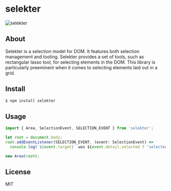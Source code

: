 # selekter

![selekter](https://user-images.githubusercontent.com/136955/33159206-747a18a8-d019-11e7-9626-9865820ecff2.jpg)

## About

Selekter is a selection model for DOM. It features both selection management and tooling. Selekter provides a set of tools, such as rectangular lasso tool, for selecting elements in the DOM. This library is particularly preeminent when it comes to selecting elements laid out in a grid.

## Install

```bash
$ npm install selekter
```

## Usage
```ts
import { Area, SelectionEvent, SELECTION_EVENT } from 'selekter';

let root = document.body;
root.addEventListener(SELECTION_EVENT, (event: SelectionEvent) =>
  console.log(`${event.target}` was ${event.detail.selected ? 'selected' : 'deselected'}));

new Area(root);
```

## License

MIT
